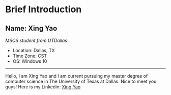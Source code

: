 # Brief Introduction
## Name: Xing Yao
_MSCS student from UTDallas_
* Location: Dallas, TX
* Time Zone: CST
* OS: Windows 10
---
Hello, I am Xing Yao and I am current pursuing my master degree of computer science in The University of Texas at Dallas. Nice to meet you guys! Here is my Linkedin: [Xing Yao](http://www.linkedin.com/in/xing-yao-34161878)
